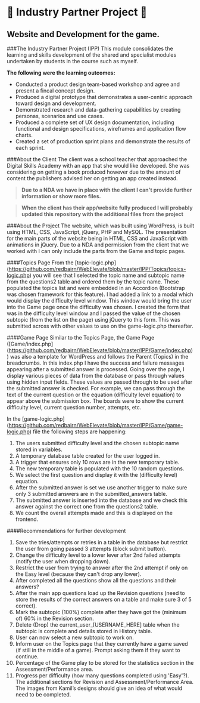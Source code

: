 # :school: Industry Partner Project :school:
## Website and Development for the game.

###The Industry Partner Project (IPP)
This module consolidates the learning and skills development of the shared and specialist modules undertaken by students in the course such as myself.

**The following were the learning outcomes:**

- Conducted a product design team-based workshop and agree and present a fincal concept design.
- Produced a digital prototype that demonstrates a user-centric approach toward design and development.
- Demonstrated research and data-gathering capabilities by creating personas, scenarios and use cases.
- Produced a complete set of UX design documentation, including functional and design specifications, wireframes and application flow charts.
- Created a set of production sprint plans and demonstrate the results of each sprint.

###About the Client
The client was a school teacher that approached the Digital Skills Academy with an app that she would like developed. She was considering on getting a book produced however due to the amount of content the publishers advised her on getting an app created instead.

>**Due to a NDA we have in place with the client I can't provide further information or show more files.**

>**When the client has their app/website fully produced I will probably updated this repository with the additional files from the project**

###About the Project
The website, which was built using WordPress, is built using HTML, CSS, JavaScript, jQuery, PHP and MySQL.  The presentation for the main parts of the website being in HTML, CSS and JavaScript with animations in jQuery. Due to a NDA and permission from the client that we worked with I can only include the parts from the Game and topic pages.

####Topics Page
From the [topic-logic.php] (https://github.com/redbairn/WebElevate/blob/master/IPP/Topics/topics-logic.php) you will see that I selected the topic name and subtopic name from the questions2 table and ordered them by the topic name. These populated the topics list and were embedded in an Accordion (Bootstrap was chosen framework for this feature). I had added a link to a modal which would display the difficulty level window.  This window would bring the user into the Game page once the difficulty was chosen.  I created the form that was in the difficulty level window and I passed the value of the chosen subtopic (from the list on the page) using jQuery to this form.  This was submitted across with other values to use on the game-logic.php thereafter.

####Game Page
Similar to the Topics Page, the Game Page ([Game/index.php] (https://github.com/redbairn/WebElevate/blob/master/IPP/Game/index.php)) was also a template for WordPress and follows the Parent (Topics) in the breadcrumbs. In this index.php I have the success and failure messages appearing after a submitted answer is processed. Going over the page, I display various pieces of data from the database or pass through values using hidden input fields.  These values are passed through to be used after the submitted answer is checked. For example, we can pass through the text of the current question or the equation (difficulty level equation) to appear above the submission box.
The boards were to show the current difficulty level, current question number, attempts, etc.


In the [game-logic.php] (https://github.com/redbairn/WebElevate/blob/master/IPP/Game/game-logic.php) file the following steps are happening:

1. The users submitted difficulty level and the chosen subtopic name stored in variables.
2. A temporary database table created for the user logged in.
3. A trigger that ensures only 10 rows are in the new temporary table.
4. The new temporary table is populated with the 10 random questions.
5. We select the first question and display it with the (difficulty level) equation.
6. After the submitted answer is set we use another trigger to make sure only 3 submitted answers are in the submitted_answers table.
7. The submitted answer is inserted into the database and we check this answer against the correct one from the questions2 table.
8. We count the overall attempts made and this is displayed on the frontend.


####Recommendations for further development

1. Save the tries/attempts or retries in a table in the database but restrict the user from going passed 3 attempts (block submit button).
2. Change the difficulty level to a lower lever after 2nd failed attempts (notify the user when dropping down).
3. Restrict the user from trying to answer after the 2nd attempt if only on the Easy level (because they can't drop any lower).
4. After completed all the questions show all the questions and their answers?
5. After the main app questions load up the Revision questions (need to store the results of the correct answers on a table and make sure 3 of 5 correct).
6. Mark the subtopic (100%) complete after they have got the (minimum of) 60% in the Revision section.
7. Delete (Drop) the current\_user\_[USERNAME_HERE] table when the subtopic is complete and details stored in History table.
8. User can now select a new subtopic to work on.
9. Inform user on the Topics page that they currently have a game saved (if still in the middle of a game). Prompt asking them if they want to continue.
10. Percentage of the Game play to be stored for the statistics section in the Assessment/Performance area.
11. Progress per difficulty (how many questions completed using 'Easy'?).
The additional sections for Revision and Assessment/Performance Area.  The images from Kamil’s designs should give an idea of what would need to be completed.


